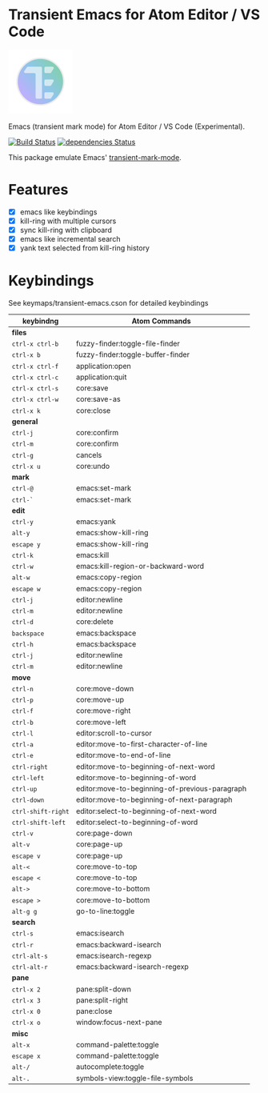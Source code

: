 # Transient Emacs for Atom Editor / VS Code

<img src="https://raw.githubusercontent.com/yasuyuky/transient-emacs/master/image/icon.svg?sanitize=true" width="128px">

Emacs (transient mark mode) for Atom Editor / VS Code (Experimental).

[![Build Status](https://travis-ci.org/yasuyuky/transient-emacs.svg)](https://travis-ci.org/yasuyuky/transient-emacs)
[![dependencies Status](https://david-dm.org/yasuyuky/transient-emacs/status.svg)](https://david-dm.org/yasuyuky/transient-emacs)

This package emulate Emacs'
[transient-mark-mode](http://www.emacswiki.org/emacs/TransientMarkMode).

# Features

- [x] emacs like keybindings
- [x] kill-ring with multiple cursors
- [x] sync kill-ring with clipboard
- [x] emacs like incremental search
- [x] yank text selected from kill-ring history

# Keybindings

See keymaps/transient-emacs.cson for detailed keybindings

| keybindng          | Atom Commands                                  |
| ------------------ | ---------------------------------------------- |
| **files**          |                                                |
| `ctrl-x ctrl-b`    | fuzzy-finder:toggle-file-finder                |
| `ctrl-x b`         | fuzzy-finder:toggle-buffer-finder              |
| `ctrl-x ctrl-f`    | application:open                               |
| `ctrl-x ctrl-c`    | application:quit                               |
| `ctrl-x ctrl-s`    | core:save                                      |
| `ctrl-x ctrl-w`    | core:save-as                                   |
| `ctrl-x k`         | core:close                                     |
| **general**        |                                                |
| `ctrl-j`           | core:confirm                                   |
| `ctrl-m`           | core:confirm                                   |
| `ctrl-g`           | cancels                                        |
| `ctrl-x u`         | core:undo                                      |
| **mark**           |                                                |
| `ctrl-@`           | emacs:set-mark                                 |
| `` ctrl-` ``       | emacs:set-mark                                 |
| **edit**           |                                                |
| `ctrl-y`           | emacs:yank                                     |
| `alt-y`            | emacs:show-kill-ring                           |
| `escape y`         | emacs:show-kill-ring                           |
| `ctrl-k`           | emacs:kill                                     |
| `ctrl-w`           | emacs:kill-region-or-backward-word             |
| `alt-w`            | emacs:copy-region                              |
| `escape w`         | emacs:copy-region                              |
| `ctrl-j`           | editor:newline                                 |
| `ctrl-m`           | editor:newline                                 |
| `ctrl-d`           | core:delete                                    |
| `backspace`        | emacs:backspace                                |
| `ctrl-h`           | emacs:backspace                                |
| `ctrl-j`           | editor:newline                                 |
| `ctrl-m`           | editor:newline                                 |
| **move**           |                                                |
| `ctrl-n`           | core:move-down                                 |
| `ctrl-p`           | core:move-up                                   |
| `ctrl-f`           | core:move-right                                |
| `ctrl-b`           | core:move-left                                 |
| `ctrl-l`           | editor:scroll-to-cursor                        |
| `ctrl-a`           | editor:move-to-first-character-of-line         |
| `ctrl-e`           | editor:move-to-end-of-line                     |
| `ctrl-right`       | editor:move-to-beginning-of-next-word          |
| `ctrl-left`        | editor:move-to-beginning-of-word               |
| `ctrl-up`          | editor:move-to-beginning-of-previous-paragraph |
| `ctrl-down`        | editor:move-to-beginning-of-next-paragraph     |
| `ctrl-shift-right` | editor:select-to-beginning-of-next-word        |
| `ctrl-shift-left`  | editor:select-to-beginning-of-word             |
| `ctrl-v`           | core:page-down                                 |
| `alt-v`            | core:page-up                                   |
| `escape v`         | core:page-up                                   |
| `alt-<`            | core:move-to-top                               |
| `escape <`         | core:move-to-top                               |
| `alt->`            | core:move-to-bottom                            |
| `escape >`         | core:move-to-bottom                            |
| `alt-g g`          | go-to-line:toggle                              |
| **search**         |                                                |
| `ctrl-s`           | emacs:isearch                                  |
| `ctrl-r`           | emacs:backward-isearch                         |
| `ctrl-alt-s`       | emacs:isearch-regexp                           |
| `ctrl-alt-r`       | emacs:backward-isearch-regexp                  |
| **pane**           |                                                |
| `ctrl-x 2`         | pane:split-down                                |
| `ctrl-x 3`         | pane:split-right                               |
| `ctrl-x 0`         | pane:close                                     |
| `ctrl-x o`         | window:focus-next-pane                         |
| **misc**           |                                                |
| `alt-x`            | command-palette:toggle                         |
| `escape x`         | command-palette:toggle                         |
| `alt-/`            | autocomplete:toggle                            |
| `alt-.`            | symbols-view:toggle-file-symbols               |
